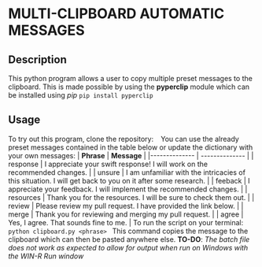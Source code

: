 # MULTI-CLIPBOARD AUTOMATIC MESSAGES
## Description
This python program allows a user to copy multiple preset messages to the clipboard.
This is made possible by using the **pyperclip** module which can be installed using *pip*
``` pip install pyperclip ```
## Usage
To try out this program, clone the repository:
``` ```
You can use the already preset messages contained in the table below or update the dictionary with your own messages:
| **Phrase** | **Message** |
|-------------- | -------------- |
| response | I appreciate your swift response! I will work on the recommended changes. |
| unsure | I am unfamiliar with the intricacies of this situation. I will get back to you on it after some research. |
| feeback | I appreciate your feedback. I will implement the recommended changes. |
| resources | Thank you for the resources. I will be sure to check them out. |
| review | Please review my pull request. I have provided the link below. |
| merge | Thank you for reviewing and merging my pull request. |
| agree | Yes, I agree. That sounds fine to me. |
To run the script on your terminal:
```python clipboard.py <phrase> ```
This command copies the message to the clipboard which can then be pasted anywhere else.
**TO-DO**:  *The batch file does not work as expected to allow for output when run on Windows with the WIN-R Run window*
